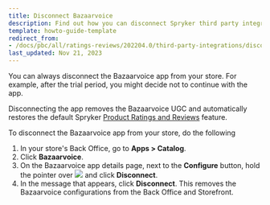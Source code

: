 ```yaml
---
title: Disconnect Bazaarvoice
description: Find out how you can disconnect Spryker third party integration Bazaarvoice in your Spryker shop.
template: howto-guide-template 
redirect_from:
- /docs/pbc/all/ratings-reviews/202204.0/third-party-integrations/disconnect-bazaarvoice.html
last_updated: Nov 21, 2023
---
```


You can always disconnect the Bazaarvoice app from your store. For example, after the trial period, you might decide not to continue with the app.

Disconnecting the app removes the Bazaarvoice UGC and automatically restores the default Spryker [Product Ratings and Reviews](/docs/pbc/all/ratings-reviews/latest/ratings-and-reviews.html) feature.

To disconnect the Bazaarvoice app from your store, do the following

1. In your store's Back Office, go to **Apps&nbsp;<span aria-label="and then">></span> Catalog**.
2. Click **Bazaarvoice**.
3. On the Bazaarvoice app details page, next to the **Configure** button, hold the pointer over <span class="inline-img"><img src="https://spryker.s3.eu-central-1.amazonaws.com/docs/aop/user/apps/bazzarvoice/disconnect-button.png"></span> and click **Disconnect**. <!-- markdownlint-disable-line -->
4. In the message that appears, click **Disconnect**. This removes the Bazaarvoice configurations from the Back Office and Storefront.
